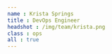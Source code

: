 ```yaml
---
name : Krista Springs
title : DevOps Engineer
headshot : /img/team/krista.png
class : ops
all : true
---
```


